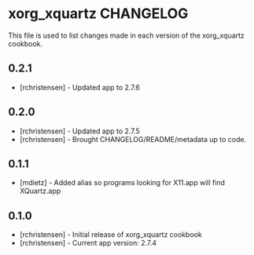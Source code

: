 xorg_xquartz CHANGELOG
======================

This file is used to list changes made in each version of the xorg_xquartz cookbook.

0.2.1
-----
- [rchristensen] - Updated app to 2.7.6

0.2.0
-----
- [rchristensen] - Updated app to 2.7.5
- [rchristensen] - Brought CHANGELOG/README/metadata up to code.

0.1.1
-----
- [mdietz] - Added alias so programs looking for X11.app will find XQuartz.app

0.1.0
-----
- [rchristensen] - Initial release of xorg_xquartz cookbook
- [rchristensen] - Current app version: 2.7.4
